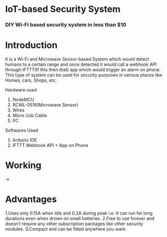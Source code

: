 # IoT-based Security System
### DIY Wi-Fi based security system in less than $10

# Introduction
It is a Wi-Fi and Microwave Sensor-based System which would detect humans to a certain range and once detected it would call a webhook API through IFTTT(If this then that) app which would trigger an alarm on phone. This type of system can be used for security purposes in various places like Homes, cars, Shops, etc.

Hardware used
1. NodeMCU
2. RCWL-0516(Microwave Sensor)
3. Wires
4. Micro Usb Cable
5. PC

Softwares Used
1. Arduino IDE
2. IFTTT Webhook API + App on Phone

# Working
->






# Advantages

1.Uses only 0.15A when idle and 0.2A during peak i.e. It can run for long durations even when driven on small batteries.
2.Free to use forever and doesn't require any other subscription packages like other security modules.
3.Compact and can be fitted anywhere you want.
